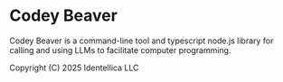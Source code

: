 # Codey Beaver

Codey Beaver is a command-line tool and typescript node.js library for calling
and using LLMs to facilitate computer programming.

Copyright (C) 2025 Identellica LLC
